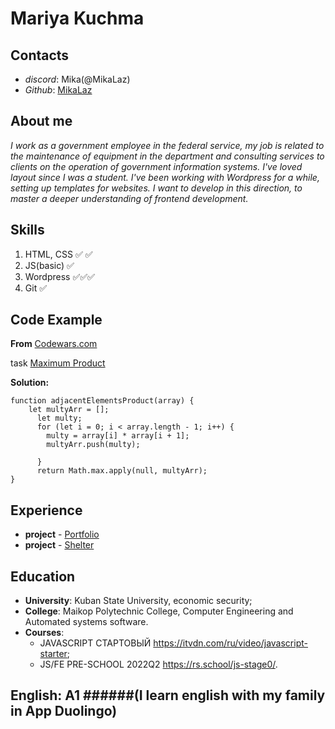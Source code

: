 # Mariya Kuchma

## **Contacts**
* _discord_: Mika(@MikaLaz)
* _Github_: [MikaLaz](https://github.com/MikaLaz)

## **About me**
_I work as a government employee in the federal service, my job is related to the maintenance of equipment in the department and consulting services to clients on the operation of government information systems. I've loved layout since I was a student. I've been working with Wordpress for a while, setting up templates for websites. I want to develop in this direction, to master a deeper understanding of frontend development._


## **Skills**
1. HTML, CSS ✅ ✅
2. JS(basic) ✅
3. Wordpress ✅✅✅
4. Git       ✅


## **Code Example**
__From__ [Codewars.com](https://www.codewars.com/) 


task [Maximum Product](https://www.codewars.com/kata/5a4138acf28b82aa43000117/javascript)


__Solution:__

```
function adjacentElementsProduct(array) {
    let multyArr = [];
      let multy;
      for (let i = 0; i < array.length - 1; i++) {
        multy = array[i] * array[i + 1];
        multyArr.push(multy);

      }
      return Math.max.apply(null, multyArr);
}

```


## **Experience**
* __project__ - [Portfolio](https://rolling-scopes-school.github.io/mikalaz-JSFEPRESCHOOL/portfolio/)
* __project__ - [Shelter](https://rolling-scopes-school.github.io/mikalaz-JSFEPRESCHOOL2024Q2/shelter/)


## **Education**
* __University__: Kuban State University, economic security;
* __College__: Maikop Polytechnic College, Computer Engineering and Automated systems software.
* __Courses__: 
    + JAVASCRIPT СТАРТОВЫЙ <https://itvdn.com/ru/video/javascript-starter>;
    + JS/FE PRE-SCHOOL 2022Q2 <https://rs.school/js-stage0/>.


## **English**: __A1__ ######(I learn english with my family in App Duolingo)